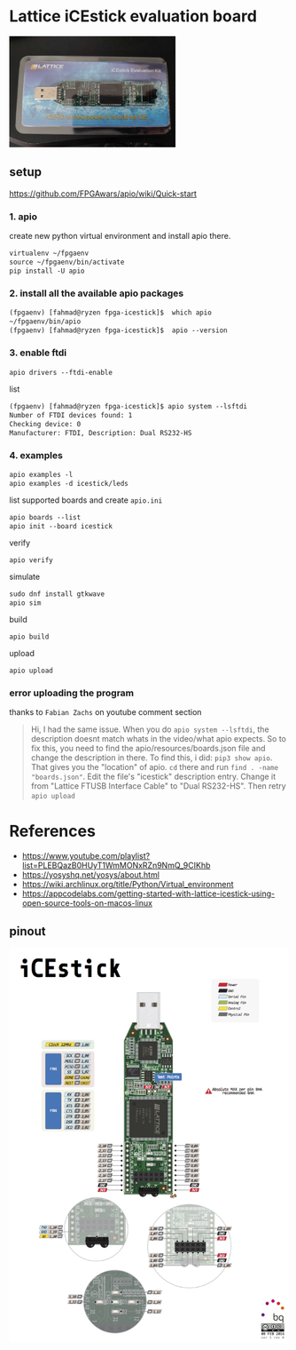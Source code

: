 # Lattice iCEstick evaluation board

<img src="./images/20230502_120320_reduced.jpg" width="300" height="200" alt="theboard">

## setup

https://github.com/FPGAwars/apio/wiki/Quick-start

### 1. apio

create new python virtual environment and install apio there.

```shell
virtualenv ~/fpgaenv
source ~/fpgaenv/bin/activate
pip install -U apio
```

### 2. install all the available apio packages

```shell
(fpgaenv) [fahmad@ryzen fpga-icestick]$  which apio
~/fpgaenv/bin/apio
(fpgaenv) [fahmad@ryzen fpga-icestick]$  apio --version
```

### 3. enable ftdi

```shell
apio drivers --ftdi-enable
```

list

```shell
(fpgaenv) [fahmad@ryzen fpga-icestick]$ apio system --lsftdi
Number of FTDI devices found: 1
Checking device: 0
Manufacturer: FTDI, Description: Dual RS232-HS
```

### 4. examples

```shell
apio examples -l
apio examples -d icestick/leds
```

list supported boards and create `apio.ini`

```shell
apio boards --list
apio init --board icestick
```

verify

```shell
apio verify
```

simulate

```shell
sudo dnf install gtkwave
apio sim
```

build

```shell
apio build
```

upload

```shell
apio upload
```

### error uploading the program

thanks to `Fabian Zachs` on youtube comment section

> Hi, I had the same issue. When you do `apio system --lsftdi`, the description doesnt match whats in the video/what apio expects. So to fix this, you need to find the apio/resources/boards.json file and change the description in there. To find this, i did: `pip3 show apio`. That gives you the "location" of apio. `cd` there and run `find . -name "boards.json"`. Edit the file's "icestick" description entry. Change it from "Lattice FTUSB Interface Cable" to "Dual RS232-HS". Then retry `apio upload`

# References

- https://www.youtube.com/playlist?list=PLEBQazB0HUyT1WmMONxRZn9NmQ_9CIKhb
- https://yosyshq.net/yosys/about.html
- https://wiki.archlinux.org/title/Python/Virtual_environment
- https://appcodelabs.com/getting-started-with-lattice-icestick-using-open-source-tools-on-macos-linux

## pinout

<img src="./images/icestick_pinout.png" width="600" alt="pinout">
